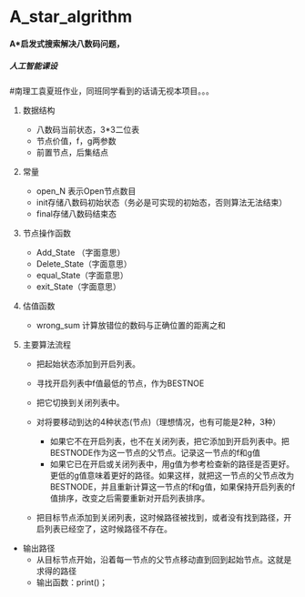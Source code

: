 # A_star_algrithm
#### A*启发式搜索解决八数码问题，
##### 人工智能课设
#南理工袁夏班作业，同班同学看到的话请无视本项目。。。
1. 数据结构
	* 八数码当前状态，3*3二位表
	* 节点价值，f，g两参数
	*  前置节点，后集结点
2. 常量
	* open_N 表示Open节点数目
	* init存储八数码初始状态（务必是可实现的初始态，否则算法无法结束）
	* final存储八数码结束态
3. 节点操作函数
	* Add_State	（字面意思）
	* Delete_State（字面意思）
	* equal_State（字面意思）
	* exit_State（字面意思）
4. 估值函数
	* wrong_sum 计算放错位的数码与正确位置的距离之和 
	
5. 主要算法流程
	* 把起始状态添加到开启列表。 
	* 寻找开启列表中f值最低的节点，作为BESTNOE 
	* 把它切换到关闭列表中。 
	* 对将要移动到达的4种状态(节点)（理想情况，也有可能是2种，3种）
		* 如果它不在开启列表，也不在关闭列表，把它添加到开启列表中。把BESTNODE作为这一节点的父节点。记录这一节点的f和g值 
		* 如果它已在开启或关闭列表中，用g值为参考检查新的路径是否更好。更低的g值意味着更好的路径。如果这样，就把这一节点的父节点改为BESTNODE，并且重新计算这一节点的f和g值，如果保持开启列表的f值排序，改变之后需要重新对开启列表排序。 
	
	* 把目标节点添加到关闭列表，这时候路径被找到，或者没有找到路径，开启列表已经空了，这时候路径不存在。 
   
   
* 输出路径
	* 从目标节点开始，沿着每一节点的父节点移动直到回到起始节点。这就是求得的路径
	* 输出函数：print()；
